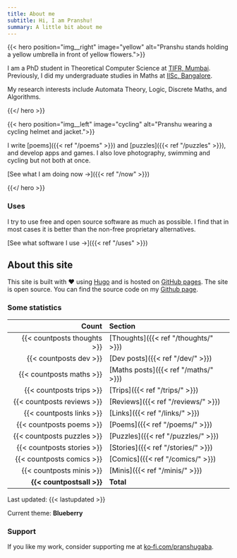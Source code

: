 ```yaml
---
title: About me
subtitle: Hi, I am Pranshu!
summary: A little bit about me
---
```


{{< hero position="img__right" image="yellow" alt="Pranshu stands holding a yellow umbrella in front of yellow flowers.">}}

I am a PhD student in Theoretical Computer Science at [TIFR, Mumbai](https://www.tifr.res.in/).
Previously, I did my undergraduate studies in Maths at [IISc, Bangalore](https://iisc.ac.in/).

My research interests include Automata Theory, Logic, Discrete Maths, and Algorithms.

{{</ hero >}}

{{< hero position="img__left" image="cycling" alt="Pranshu wearing a cycling helmet and jacket.">}}

I write [poems]({{< ref "/poems" >}}) and [puzzles]({{< ref "/puzzles" >}}), and develop apps and games. I also love photography, swimming and cycling but not both at once.

[See what I am doing now &#8594;]({{< ref "/now" >}})

{{</ hero >}}

### Uses

I try to use free and open source software as much as possible. I find that in most cases it is better than the non-free proprietary alternatives.

[See what software I use &#8594;]({{< ref "/uses" >}})

## About this site

This site is built with :heart: using [Hugo](https://gohugo.io) and is hosted on [GitHub pages](https://pages.github.com/).
The site is open source. You can find the source code on my [Github page](https://github.com/pranshugaba/).

### Some statistics

|                       Count | Section                              |
| --------------------------: | :----------------------------------- |
| {{< countposts thoughts >}} | [Thoughts]({{< ref "/thoughts/" >}}) |
|      {{< countposts dev >}} | [Dev posts]({{< ref "/dev/" >}})     |
|    {{< countposts maths >}} | [Maths posts]({{< ref "/maths/" >}}) |
|    {{< countposts trips >}} | [Trips]({{< ref "/trips/" >}})       |
|  {{< countposts reviews >}} | [Reviews]({{< ref "/reviews/" >}})   |
|    {{< countposts links >}} | [Links]({{< ref "/links/" >}})       |
|    {{< countposts poems >}} | [Poems]({{< ref "/poems/" >}})       |
|  {{< countposts puzzles >}} | [Puzzles]({{< ref "/puzzles/" >}})   |
|  {{< countposts stories >}} | [Stories]({{< ref "/stories/" >}})   |
|   {{< countposts comics >}} | [Comics]({{< ref "/comics/" >}})     |
|    {{< countposts minis >}} | [Minis]({{< ref "/minis/" >}})       |
|   **{{< countpostsall >}}** | **Total**                            |

Last updated: {{< lastupdated >}}

Current theme: **Blueberry**

### Support

If you like my work, consider supporting me at [ko&#8209;fi.com/pranshugaba](https://ko-fi.com/pranshugaba).
